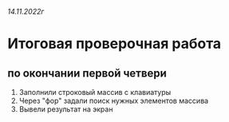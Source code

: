 _14.11.2022г_

# Итоговая проверочная работа

## по окончании первой четвери 


1) Заполнили строковый массив с клавиатуры
2) Через "фор" задали поиск нужных элементов массива
3) Вывели результат на экран